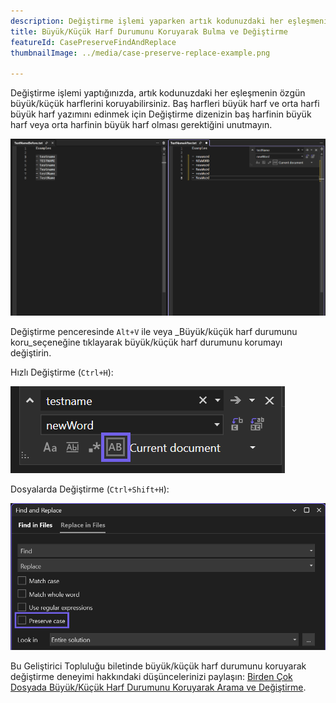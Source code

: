 ```yaml
---
description: Değiştirme işlemi yaparken artık kodunuzdaki her eşleşmenin özgün büyük/küçük harflerini koruyabilirsiniz.
title: Büyük/Küçük Harf Durumunu Koruyarak Bulma ve Değiştirme
featureId: CasePreserveFindAndReplace
thumbnailImage: ../media/case-preserve-replace-example.png

---
```



Değiştirme işlemi yaptığınızda, artık kodunuzdaki her eşleşmenin özgün büyük/küçük harflerini koruyabilirsiniz. Baş harfleri büyük harf ve orta harfi büyük harf yazımını edinmek için Değiştirme dizenizin baş harfinin büyük harf veya orta harfinin büyük harf olması gerektiğini unutmayın. 

![Büyük/Küçük Harf Durumunu Koruyarak Bulma ve Değiştirme](../media/case-preserve-replace-example.png "Büyük/Küçük Harf Durumunu Koruyarak Bulma ve Değiştirme")

Değiştirme penceresinde `Alt+V` ile veya _Büyük/küçük harf durumunu koru_seçeneğine tıklayarak büyük/küçük harf durumunu korumayı değiştirin. 

Hızlı Değiştirme (`Ctrl+H`):

![Normal ifadeler kullanın seçeneğinin sağındaki Büyük/küçük harf durumunu koruma simgesi](../media/case-preserve-replace-quick-replace-highlighted.png "Büyük/Küçük Harf Durumunu Koruyarak Hızlı Değiştirme")

Dosyalarda Değiştirme (`Ctrl+Shift+H`): 

![Büyük/küçük harf durumunu koruma onay kutusu aşağıdadır Normal ifadeler kullanın](../media/case-preserve-replace-replace-in-files-highlighted.png "Büyük/Küçük Harf Durumunu Koruyarak Dosyalarda Değiştirme")

Bu Geliştirici Topluluğu biletinde büyük/küçük harf durumunu koruyarak değiştirme deneyimi hakkındaki düşüncelerinizi paylaşın: [Birden Çok Dosyada Büyük/Küçük Harf Durumunu Koruyarak Arama ve Değiştirme](https://developercommunity.visualstudio.com/t/case-preserving-search-replace/580810).
